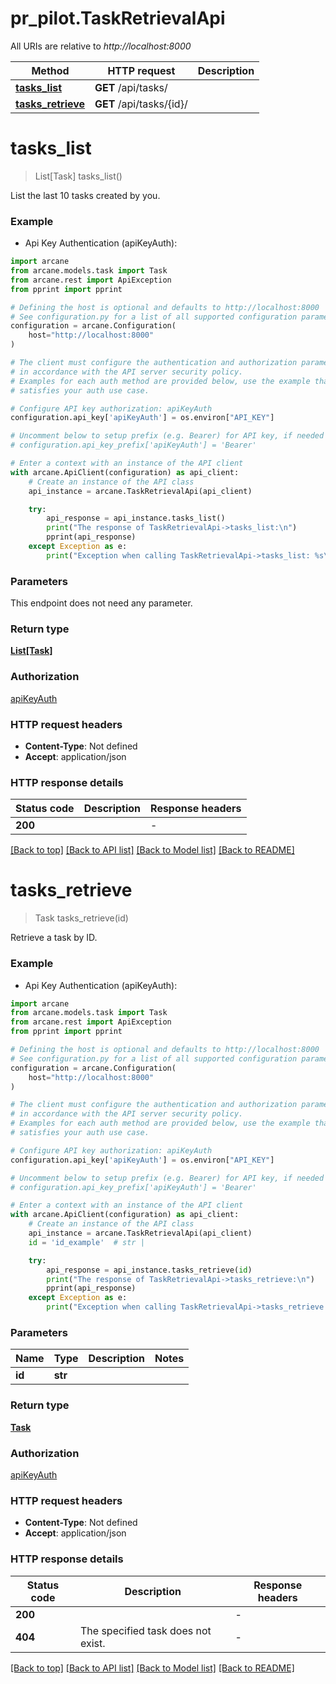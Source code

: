 # pr_pilot.TaskRetrievalApi

All URIs are relative to *http://localhost:8000*

Method | HTTP request | Description
------------- | ------------- | -------------
[**tasks_list**](TaskRetrievalApi.md#tasks_list) | **GET** /api/tasks/ | 
[**tasks_retrieve**](TaskRetrievalApi.md#tasks_retrieve) | **GET** /api/tasks/{id}/ | 


# **tasks_list**
> List[Task] tasks_list()



List the last 10 tasks created by you.

### Example

* Api Key Authentication (apiKeyAuth):

```python
import arcane
from arcane.models.task import Task
from arcane.rest import ApiException
from pprint import pprint

# Defining the host is optional and defaults to http://localhost:8000
# See configuration.py for a list of all supported configuration parameters.
configuration = arcane.Configuration(
    host="http://localhost:8000"
)

# The client must configure the authentication and authorization parameters
# in accordance with the API server security policy.
# Examples for each auth method are provided below, use the example that
# satisfies your auth use case.

# Configure API key authorization: apiKeyAuth
configuration.api_key['apiKeyAuth'] = os.environ["API_KEY"]

# Uncomment below to setup prefix (e.g. Bearer) for API key, if needed
# configuration.api_key_prefix['apiKeyAuth'] = 'Bearer'

# Enter a context with an instance of the API client
with arcane.ApiClient(configuration) as api_client:
    # Create an instance of the API class
    api_instance = arcane.TaskRetrievalApi(api_client)

    try:
        api_response = api_instance.tasks_list()
        print("The response of TaskRetrievalApi->tasks_list:\n")
        pprint(api_response)
    except Exception as e:
        print("Exception when calling TaskRetrievalApi->tasks_list: %s\n" % e)
```



### Parameters

This endpoint does not need any parameter.

### Return type

[**List[Task]**](Task.md)

### Authorization

[apiKeyAuth](../README.md#apiKeyAuth)

### HTTP request headers

 - **Content-Type**: Not defined
 - **Accept**: application/json

### HTTP response details

| Status code | Description | Response headers |
|-------------|-------------|------------------|
**200** |  |  -  |

[[Back to top]](#) [[Back to API list]](../README.md#documentation-for-api-endpoints) [[Back to Model list]](../README.md#documentation-for-models) [[Back to README]](../README.md)

# **tasks_retrieve**
> Task tasks_retrieve(id)



Retrieve a task by ID.

### Example

* Api Key Authentication (apiKeyAuth):

```python
import arcane
from arcane.models.task import Task
from arcane.rest import ApiException
from pprint import pprint

# Defining the host is optional and defaults to http://localhost:8000
# See configuration.py for a list of all supported configuration parameters.
configuration = arcane.Configuration(
    host="http://localhost:8000"
)

# The client must configure the authentication and authorization parameters
# in accordance with the API server security policy.
# Examples for each auth method are provided below, use the example that
# satisfies your auth use case.

# Configure API key authorization: apiKeyAuth
configuration.api_key['apiKeyAuth'] = os.environ["API_KEY"]

# Uncomment below to setup prefix (e.g. Bearer) for API key, if needed
# configuration.api_key_prefix['apiKeyAuth'] = 'Bearer'

# Enter a context with an instance of the API client
with arcane.ApiClient(configuration) as api_client:
    # Create an instance of the API class
    api_instance = arcane.TaskRetrievalApi(api_client)
    id = 'id_example'  # str | 

    try:
        api_response = api_instance.tasks_retrieve(id)
        print("The response of TaskRetrievalApi->tasks_retrieve:\n")
        pprint(api_response)
    except Exception as e:
        print("Exception when calling TaskRetrievalApi->tasks_retrieve: %s\n" % e)
```



### Parameters


Name | Type | Description  | Notes
------------- | ------------- | ------------- | -------------
 **id** | **str**|  | 

### Return type

[**Task**](Task.md)

### Authorization

[apiKeyAuth](../README.md#apiKeyAuth)

### HTTP request headers

 - **Content-Type**: Not defined
 - **Accept**: application/json

### HTTP response details

| Status code | Description | Response headers |
|-------------|-------------|------------------|
**200** |  |  -  |
**404** | The specified task does not exist. |  -  |

[[Back to top]](#) [[Back to API list]](../README.md#documentation-for-api-endpoints) [[Back to Model list]](../README.md#documentation-for-models) [[Back to README]](../README.md)

